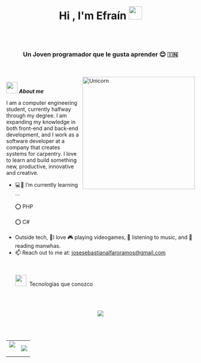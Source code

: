<h1 align="center"><b>Hi , I'm Efraín </b><img src="https://media.giphy.com/media/hvRJCLFzcasrR4ia7z/giphy.gif" width="35"></h1><br></br>

<h3 align="center">Un Joven programador que le gusta aprender 😊 &#127470;&#127475</h3><br></br>


<img align="right" width=300px alt="Unicorn" src="https://c.tenor.com/GN73MKBawZYAAAAi/busy-cute.gif" />

<img src="https://media.giphy.com/media/ObNTw8Uzwy6KQ/giphy.gif" width="30px">&nbsp;***About me***

I am a computer engineering student, currently halfway through my degree. I am expanding my knowledge in both front-end and back-end development, and I work as a software developer at a company that creates systems for carpentry. I love to learn and build something new, productive, innovative and creative.
- 💻📖 I’m currently learning ...
  <br></br>
  ⭕ PHP   <br></br>
  ⭕ C#
  <br></br>
- Outside tech, 💜I love 🎮 playing videogames, 🎵 listening to music, and 📖 reading manwhas.
- 📫 Reach out to me at: <a href="josesebastianalfaroramos@gmail.com">josesebastianalfaroramos@gmail.com</a>

<br/>

<div id="user-content-toc">
  <ul>
    <img src="https://media.giphy.com/media/ObNTw8Uzwy6KQ/giphy.gif" width="30px">&nbsp; Tecnologias que conozco
  </ul>
</div>
<br></br>

<div>

<!--tech stack icons-->
<p align="center">
  <a href="https://skillicons.dev">
    <img src="https://skillicons.dev/icons?i=css,discord,docker,postgres,firebase,instagram,github,html,java,js,linux,mongodb,mysqllive,notion,nodejs,py,react,tailwind,ts,vscode,mysql&perline=14" />
  </a>
</p>

<br></br>

<table align="center">
<tr border="none">
<td width="50%" align="center">
  
  <img  align="center"  src="https://github-readme-stats.vercel.app/api?username=Efrain232&theme=dark&show_icons=true&count_private=true" />
  <br></br>
</td>

<td width="50%" >

  <img  align="center"  src="https://github-readme-stats.anuraghazra1.vercel.app/api/top-langs/?username=Efrain232&theme=dark&hide_border=false&no-bg=true&no-frame=true&langs_count=10"/>
  
  </td>
</tr>
</table>
